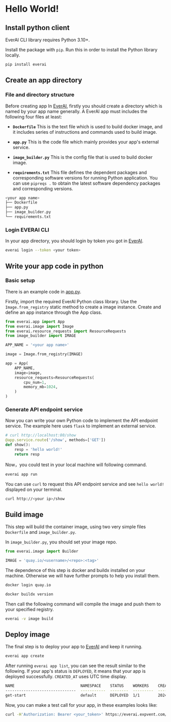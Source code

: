 # Hello World!

## Install python client

EverAI CLI library requires Python 3.10+.  

Install the package with `pip`. Run this in order to install the Python library locally.   
```bash
pip install everai
```

## Create an app directory
### File and directory structure
Before creating app In [EverAI](https://everai.expvent.com), firstly you should create a directory which is named by your app name generally. A EverAI app must includes the following four files at least:  

* **`Dockerfile`** This is the text file which is used to build docker image, and it includes series of instructions and commands used to build image.  

* **`app.py`** This is the code file which mainly provides your app's external service.  

* **`image_builder.py`** This is the config file that is used to build docker image.

* **`requirements.txt`** This file defines the dependent packages and corresponding software versions for running Python application. You can use `pipreqs .` to obtain the latest software dependency packages and corresponding versions.

```bash
<your app name>
├── Dockerfile
├── app.py
├── image_builder.py
└── requirements.txt
```

### Login EVERAI CLI
In your app directory, you should login by token you got in [EverAI](https://everai.expvent.com).  

```bash
everai login --token <your token>
```

## Write your app code in python
### Basic setup
There is an example code in [app.py](https://github.com/everai-example/get-start/blob/main/app.py).  

Firstly, import the required EverAI Python class library. Use the `Image.from_registry` static method to create a image instance. Create and define an app instance through the App class.  

```python
from everai.app import App
from everai.image import Image
from everai.resource_requests import ResourceRequests
from image_builder import IMAGE

APP_NAME = '<your app name>'

image = Image.from_registry(IMAGE)

app = App(
    APP_NAME,
    image=image,
    resource_requests=ResourceRequests(
        cpu_num=1,
        memory_mb=1024,
    )
)
```

### Generate API endpoint service

Now you can write your own Python code to implement the API endpoint service. The example here uses `flask` to implement an external service.  

```python
# curl http://localhost:80/show
@app.service.route('/show', methods=['GET'])
def show():
    resp = 'hello world!'
    return resp
```

Now，you could test in your local machine will following command.  

```bash
everai app run
```
You can use `curl` to request this API endpoint service and see `hello world!` displayed on your terminal. 

```bash
curl http://<your ip>/show
```

## Build image
This step will build the container image, using two very simple files `Dockerfile` and `image_builder.py`.  

In `image_builder.py`, you should set your image repo.  

```python
from everai.image import Builder

IMAGE = 'quay.io/<username>/<repo>:<tag>'
```
The dependence of this step is docker and buildx installed on your machine. Otherwise we will have further prompts to help you install them.  
```bash
docker login quay.io

docker buildx version
```
Then call the following command will compile the image and push them to your specified registry.  
```bash
everai -v image build
```

## Deploy image
The final step is to deploy your app to [EverAI](https://everai.expvent.com) and keep it running.
```bash
everai app create  
```
After running `everai app list`, you can see the result similar to the following. If your app's status is `DEPLOYED`, it means that your app is deployed successfully. `CREATED_AT` uses UTC time display.   
```bash
NAME                             NAMESPACE    STATUS    WORKERS    CREATED_AT
-------------------------------  -----------  --------  ---------  ------------------------
get-start                        default      DEPLOYED  1/1        2024-07-10T05:38:24+0000
```
Now, you can make a test call for your app, in these examples looks like:  
```bash
curl -H'Authorization: Bearer <your_token>' https://everai.expvent.com/api/routes/v1/<your namespace>/<your app name>/show
```